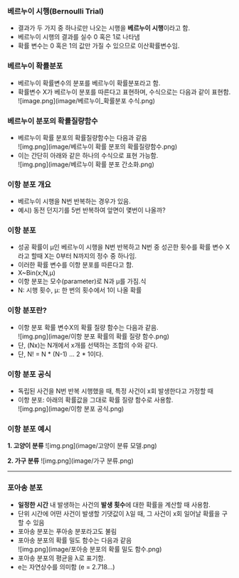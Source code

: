 ### 베르누이 시행(Bernoulli Trial)
- 결과가 두 가지 중 하나로만 나오는 시행을 **베르누이 시행**이라고 함.
- 베르누이 시행의 결과를 실수 0 혹은 1로 나타냄
- 확률 변수는 0 혹은 1의 값만 가질 수 있으므로 이산확률변수임.

### 베르누이 확률분포
- 베르누이 확률변수의 분포를 베르누이 확률분포라고 함.
- 확률변수 X가 베르누이 분포를 따른다고 표현하며, 수식으로는 다음과 같이 표현함.<br>![image.png](image/베르누이_확률분포 수식.png)

### 베르누이 분포의 확률질량함수
- 베르누이 확률 분포의 확률질량함수는 다음과 같음<br>![img.png](image/베르누이 확률 분포의 확률질량함수.png)
- 이는 간단히 아래와 같은 하나의 수식으로 표현 가능함.<br>![img.png](image/베르누이 확률 분포 간소화.png)

### 이항 분포 개요
- 베르누이 시행을 N번 반복하는 경우가 있음.
- 예시) 동전 던지기를 5번 반복하여 앞면이 몇번이 나올까?

### 이항 분포
- 성공 확률이 μ인 베르누이 시행을 N번 반복하고 N번 중 성곤한 횟수를 확률 변수 X라고 할때 X는 0부터 N까지의 정수 중 하나임.
- 이러한 확률 변수를 이항 분포를 따른다고 함.
- X~Bin(x;N,μ)
- 이항 분포는 모수(parameter)로 N과 μ를 가짐.식
- N: 시행 횟수, μ: 한 번의 횟수에서 1이 나올 확률

### 이항 분포란?
- 이항 분포 확률 변수X의 확률 질량 함수는 다음과 같음.<br>![img.png](image/이항 분포 확률의 확률 질량 함수.png)
- 단, (Nx)는 N개에서 x개를 선택하는 조합의 수와 같다.
- 단, N! = N * (N-1) ... 2 * 1이다.

### 이항 분포 공식
- 독립된 사건을 N번 반복 시행했을 때, 특정 사건이 x회 발생한다고 가정할 때
- 이항 분포: 아래의 확률값을 그대로 확률 질량 함수로 사용함.<br>![img.png](image/이항 분포 공식.png)

### 이항 분포 예시
**1. 고양이 분류**
![img.png](image/고양이 분류 모델.png)

**2. 가구 분류**
![img.png](image/가구 분류.png)

---
### 포아송 분포
- **일정한 시간** 내 발생하는 사건의 **발생 횟수**에 대한 확률을 계산할 때 사용함.
- 단위 시간에 어떤 사건이 발생할 기댓값이 λ일 때, 그 사건이 x회 일어날 확률을 구할 수 있음
- 포아송 분포는 푸아송 분포라고도 불림
- 포아송 분포의 확률 밀도 함수는 다음과 같음<br>![img.png](image/포아송 분포의 확률 밀도 함수.png)
- 포아송 분포의 평균을 λ로 표기함.
- e는 자연상수를 의미함 (e = 2.718...)